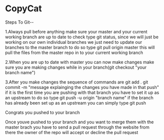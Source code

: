 # CopyCat
Steps To Git--

1.Always pull before anything make sure your master and your current working branch are up to date
to check type git status, since we will just be working on our own individual branches 
we just need to update our branches to the master branch to do so type git pull origin master
this will pull the files from the master repo in to your current working branch

2.When you are up to date with master you can now make changes make sure
you are making changes while in your branch(git checkout "your branch name")

3.After you make changes the sequence of commands are git add .
git commit -m "message explainging the changes you have made in that push"
if it is the first time you are pushing with that branch you have to set it up
as an upstream to do so type git push -u origin "branch name" if the branch
has already been set up as an upstream you can simply type git push

Congrats you pushed to your branch

Once youve pushed to your branch and you want to merge them with the master brach
you have to send a pull request through the website from there the owner of the
repo will accept or decline the pull request
